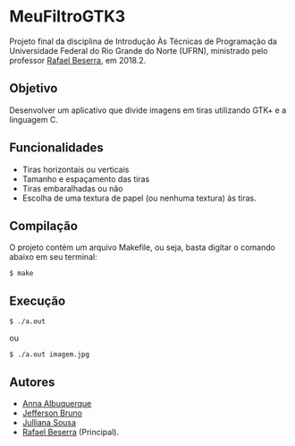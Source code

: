 # MeuFiltroGTK3
Projeto final da disciplina de Introdução Às Técnicas de Programação da Universidade Federal do Rio Grande do Norte (UFRN), ministrado pelo professor [Rafael Beserra](https://github.com/rafaelbes), em 2018.2.

## Objetivo
Desenvolver um aplicativo que divide imagens em tiras utilizando GTK+ e a linguagem C.

## Funcionalidades
* Tiras horizontais ou verticais
* Tamanho e espaçamento das tiras
* Tiras embaralhadas ou não
* Escolha de uma textura de papel (ou nenhuma textura) às tiras.

## Compilação
O projeto contém um arquivo Makefile, ou seja, basta digitar o comando abaixo em seu terminal:
```
$ make
```

## Execução
```
$ ./a.out
```
ou
```
$ ./a.out imagem.jpg
```

## Autores
* [Anna Albuquerque](https://github.com/AnnaAlbuquerque)
* [Jefferson Bruno](https://github.com/imns1ght) 
* [Julliana Sousa](https://github.com/jullianasousa)
* [Rafael Beserra](https://github.com/rafaelbes) (Principal).
